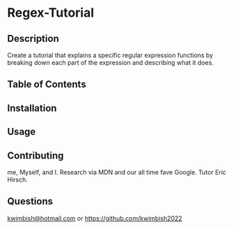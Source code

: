 # Regex-Tutorial

## Description

Create a tutorial that explains a specific regular expression functions by breaking down each part of the expression and describing what it does.

## Table of Contents



## Installation



## Usage



## Contributing
me, Myself, and I.
Research via MDN and our all time fave Google.
Tutor Eric Hirsch.

## Questions
kwimbish@hotmail.com or https://github.com/kwimbish2022
